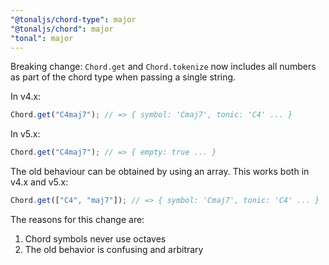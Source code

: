 ```yaml
---
"@tonaljs/chord-type": major
"@tonaljs/chord": major
"tonal": major
---
```


Breaking change: `Chord.get` and `Chord.tokenize` now includes all numbers as part of the chord type when passing a single string.

In v4.x:

```js
Chord.get("C4maj7"); // => { symbol: 'Cmaj7', tonic: 'C4' ... }
```

In v5.x:

```js
Chord.get("C4maj7"); // => { empty: true ... }
```

The old behaviour can be obtained by using an array. This works both in v4.x and v5.x:

```js
Chord.get(["C4", "maj7"]); // => { symbol: 'Cmaj7', tonic: 'C4' ... }
```

The reasons for this change are:

1. Chord symbols never use octaves
2. The old behavior is confusing and arbitrary

